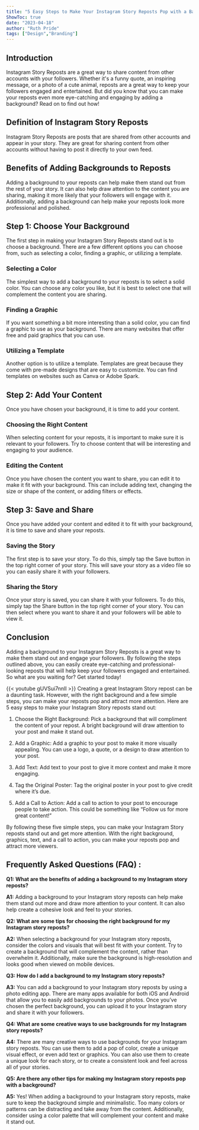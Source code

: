 ```yaml
---
title: "5 Easy Steps to Make Your Instagram Story Reposts Pop with a Background!"
ShowToc: true 
date: "2023-04-18"
author: "Ruth Pride" 
tags: ["Design","Branding"]
---
```

## Introduction

Instagram Story Reposts are a great way to share content from other accounts with your followers. Whether it's a funny quote, an inspiring message, or a photo of a cute animal, reposts are a great way to keep your followers engaged and entertained. But did you know that you can make your reposts even more eye-catching and engaging by adding a background? Read on to find out how!

## Definition of Instagram Story Reposts

Instagram Story Reposts are posts that are shared from other accounts and appear in your story. They are great for sharing content from other accounts without having to post it directly to your own feed.

## Benefits of Adding Backgrounds to Reposts

Adding a background to your reposts can help make them stand out from the rest of your story. It can also help draw attention to the content you are sharing, making it more likely that your followers will engage with it. Additionally, adding a background can help make your reposts look more professional and polished.

## Step 1: Choose Your Background

The first step in making your Instagram Story Reposts stand out is to choose a background. There are a few different options you can choose from, such as selecting a color, finding a graphic, or utilizing a template.

### Selecting a Color

The simplest way to add a background to your reposts is to select a solid color. You can choose any color you like, but it is best to select one that will complement the content you are sharing.

### Finding a Graphic

If you want something a bit more interesting than a solid color, you can find a graphic to use as your background. There are many websites that offer free and paid graphics that you can use.

### Utilizing a Template

Another option is to utilize a template. Templates are great because they come with pre-made designs that are easy to customize. You can find templates on websites such as Canva or Adobe Spark.

## Step 2: Add Your Content

Once you have chosen your background, it is time to add your content.

### Choosing the Right Content

When selecting content for your reposts, it is important to make sure it is relevant to your followers. Try to choose content that will be interesting and engaging to your audience.

### Editing the Content

Once you have chosen the content you want to share, you can edit it to make it fit with your background. This can include adding text, changing the size or shape of the content, or adding filters or effects.

## Step 3: Save and Share

Once you have added your content and edited it to fit with your background, it is time to save and share your reposts.

### Saving the Story

The first step is to save your story. To do this, simply tap the Save button in the top right corner of your story. This will save your story as a video file so you can easily share it with your followers.

### Sharing the Story

Once your story is saved, you can share it with your followers. To do this, simply tap the Share button in the top right corner of your story. You can then select where you want to share it and your followers will be able to view it.

## Conclusion

Adding a background to your Instagram Story Reposts is a great way to make them stand out and engage your followers. By following the steps outlined above, you can easily create eye-catching and professional-looking reposts that will help keep your followers engaged and entertained. So what are you waiting for? Get started today!

{{< youtube gUVSui7nnlI >}} 
Creating a great Instagram Story repost can be a daunting task. However, with the right background and a few simple steps, you can make your reposts pop and attract more attention. Here are 5 easy steps to make your Instagram Story reposts stand out: 

1. Choose the Right Background: Pick a background that will compliment the content of your repost. A bright background will draw attention to your post and make it stand out.

2. Add a Graphic: Add a graphic to your post to make it more visually appealing. You can use a logo, a quote, or a design to draw attention to your post.

3. Add Text: Add text to your post to give it more context and make it more engaging.

4. Tag the Original Poster: Tag the original poster in your post to give credit where it’s due.

5. Add a Call to Action: Add a call to action to your post to encourage people to take action. This could be something like “Follow us for more great content!”

By following these five simple steps, you can make your Instagram Story reposts stand out and get more attention. With the right background, graphics, text, and a call to action, you can make your reposts pop and attract more viewers.

## Frequently Asked Questions (FAQ) :
**Q1: What are the benefits of adding a background to my Instagram story reposts?**

**A1:** Adding a background to your Instagram story reposts can help make them stand out more and draw more attention to your content. It can also help create a cohesive look and feel to your stories. 

**Q2: What are some tips for choosing the right background for my Instagram story reposts?**

**A2:** When selecting a background for your Instagram story reposts, consider the colors and visuals that will best fit with your content. Try to create a background that will complement the content, rather than overwhelm it. Additionally, make sure the background is high-resolution and looks good when viewed on mobile devices. 

**Q3: How do I add a background to my Instagram story reposts?**

**A3:** You can add a background to your Instagram story reposts by using a photo editing app. There are many apps available for both iOS and Android that allow you to easily add backgrounds to your photos. Once you’ve chosen the perfect background, you can upload it to your Instagram story and share it with your followers. 

**Q4: What are some creative ways to use backgrounds for my Instagram story reposts?**

**A4:** There are many creative ways to use backgrounds for your Instagram story reposts. You can use them to add a pop of color, create a unique visual effect, or even add text or graphics. You can also use them to create a unique look for each story, or to create a consistent look and feel across all of your stories. 

**Q5: Are there any other tips for making my Instagram story reposts pop with a background?**

**A5:** Yes! When adding a background to your Instagram story reposts, make sure to keep the background simple and minimalistic. Too many colors or patterns can be distracting and take away from the content. Additionally, consider using a color palette that will complement your content and make it stand out.



